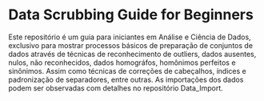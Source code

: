 # Data Scrubbing Guide for Beginners
Este repositório é um guia para iniciantes em Análise e Ciência de Dados, exclusivo para mostrar processos básicos de preparação de conjuntos de dados através de técnicas de reconhecimento de outliers, dados ausentes, nulos, não reconhecidos, dados homográfos, homônimos perfeitos e sinônimos. Assim como técnicas de correções de cabeçalhos, índices e  padronização de separadores, entre outras. As importações dos dados podem ser observadas com detalhes no repositório Data_Import.
